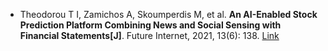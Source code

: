 * Theodorou T I, Zamichos A, Skoumperdis M, et al. <b>An AI-Enabled Stock Prediction Platform Combining News and Social Sensing with Financial Statements[J]</b>. Future Internet, 2021, 13(6): 138. [Link](https://www.mdpi.com/1118420)